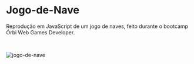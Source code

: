 # Jogo-de-Nave
Reprodução em JavaScript de um jogo de naves, feito durante o bootcamp Órbi Web Games Developer.

</br>

![jogo-de-nave](https://user-images.githubusercontent.com/71523376/160162555-3c0ef56d-da46-4ef0-bb0c-898b86d85402.jpg)
